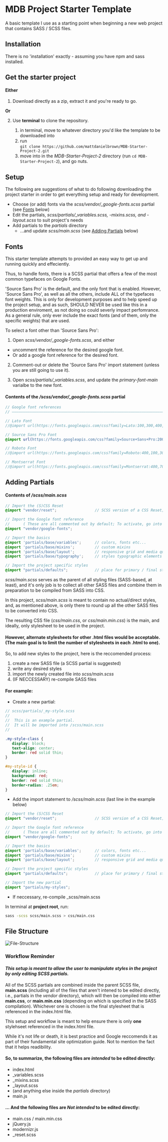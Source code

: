 MDB Project Starter Template
=========

A basic template I use as a starting point when beginning a new web project that contains SASS / SCSS files.

## Installation

There is no 'installation' exactly - assuming you have npm and sass installed.

## Get the starter project

#### Either

1. Download directly as a zip, extract it and you're ready to go.  

  **Or**

2. Use __terminal__ to clone the repository.  

    1. in terminal, move to whatever directory you'd like the template to be downloaded into  
    2. run  
            `git clone https://github.com/mattdanielbrown/MDB-Starter-Project-2.git   `   
    3. move into in the _MDB-Starter-Project-2_ directory (run `cd MDB-Starter-Project-2`), and go nuts.

## Setup

The following are suggestions of what to do following downloading the project starter in order to get everything setup and ready for development.

  * Choose (or add) fonts via the *scss/vendor/_google-fonts.scss* partial (see [Fonts](https://github.com/mattdanielbrown/MDB-Starter-Project-2/blob/master/README.md#fonts) below)
  * Edit the partials, *scss/partials/_variables.scss, -mixins.scss, and -layout.scss* to suit project's needs
  * Add partials to the *partials* directory
    * ...and update *scss/main.scss* (see [Adding Partials](https://github.com/mattdanielbrown/MDB-Starter-Project-2/blob/master/README.md#adding-partials) below)


## Fonts

This starter template attempts to provided an easy way to get up and running quickly and effeciently.

Thus, to handle fonts, there is a SCSS partial that offers a few of the most common typefaces on Google Fonts.

'Source Sans Pro' is the default, and the only font that is enabled. However, 'Source Sans Pro', as well as all the others, include ALL of the typefaces font weights. This is only for development purposes and to help speed up the project setup, and as such, SHOULD NEVER be used like this in a production enviroment, as not doing so could severly impact perfomrance. As a general rule, only ever include the exact fonts (and of them, only the specific weights) that are used.

To select a font other than 'Source Sans Pro':

  1. Open *scss/vendor/_google-fonts.scss*, and either
   * uncomment the reference for the desired google font.
   * Or add a google font reference for the desired font.
  
  2. Comment-out or delete the 'Source Sans Pro' import statement (unless you are still going to use it).
  
  3. Open *scss/partials/_variables.scss*, and update the *primary-font-main* varialbe to the new font.
  
#### Contents of the */scss/vendor/_google-fonts.scss* partial

```scss
// Google font references
// –––––––––––––––––––––––––––––––––––––––––––––––––––––––––––––––––––––––––––––––––––––––––––––

// Lato Font
//@import url(https://fonts.googleapis.com/css?family=Lato:100,300,400,700,900);

// Source Sans Pro Font
@import url(https://fonts.googleapis.com/css?family=Source+Sans+Pro:200,300,400,600,700,900);      // Default Font

// Roboto Font
//@import url(https://fonts.googleapis.com/css?family=Roboto:400,100,300,500,700,900);

// Montserrat Font
//@import url(https://fonts.googleapis.com/css?family=Montserrat:400,700);
```

## Adding Partials

#### Contents of _/scss/main.scss_
```scss
// Import the (S)CSS Reset
@import "vendor/reset";                 // SCSS version of a CSS Reset; customized version of Meyer's CSS Reset

// Import the Google font reference
//      ( These are all commented out by default; To activate, go into the file and uncomment desired font. )
@import "vendor/google-fonts";

// Import the basics
@import 'partials/base/variables';      // colors, fonts etc...
@import 'partials/base/mixins';         // custom mixins
@import 'partials/base/layout';         // responsive grid and media queries
@import 'partials/base/typography';     // styles typographic elements

// Import the project specific styles
@import "partials/defaults";            // place for primary / final styling and overrides
```

_scss/main.scss_ serves as the parent of all styling files (SASS-based, at least), and it's only job is to collect all other SASS files and combine them in preparation to be compiled from SASS into CSS.

In this project, _scss/main.scss_ is meant to contain no actual/direct styles, and, as mentioned above, is only there to round up all the other SASS files to be converted into CSS. 

The resulting CSS file (_css/main.css_, or _css/main.min.css_) is the main, and ideally, only stylesheet to be used in the project.

#### However, alternate stylesheets for other .html files would be acceptable. (The main goal is to limit the number of stylesheets in each .html to one).

So, to add new styles to the project, here is the reccomended process:

 1. create a new SASS file (a SCSS partial is suggested)
 2. write any desired styles
 3. import the newly created file into _scss/main.scss_
 4. (IF NECCESSARY) re-compile SASS files
 
 #### For example:
 
 * Create a new partial:  
 
 ```scss
 // scss/partials/_my-style.scss
 //
 //  This is an example partial.
 //  It will be imported into /scss/main.scss
 //
 
 .my-style-class {
    display: block;
    text-align: center;
    border: red solid thin;
 }
 
 #my-style-id {
    display: inline;
    background: red;
    border: red solid thin;
    border-radius: .25em;
 }
```  

 * Add the import statement to _/scss/main.scss_ (last line in the example below)
 
 ```scss
// Import the (S)CSS Reset
@import "vendor/reset";                 // SCSS version of a CSS Reset; customized version of Meyer's CSS Reset

// Import the Google font reference
//      ( These are all commented out by default; To activate, go into the file and uncomment desired font. )
@import "vendor/google-fonts";

// Import the basics
@import 'partials/base/variables';      // colors, fonts etc...
@import 'partials/base/mixins';         // custom mixins
@import 'partials/base/layout';         // responsive grid and media queries

// Import the project specific styles
@import "partials/defaults";            // place for primary / final styling and overrides

// Import the new partial
@import "partials/my-styles";
```

* If neccessary, re-compile _scss/main.scss

 In terminal at **project root**, run:
 ```bash
 sass -scss scss/main.scss > css/main.css
 ```
 

## File Structure

![File-Structure](https://raw.githubusercontent.com/mattdanielbrown/MDB-Starter-Project-2/master/img/FileStructure.png)

### Workflow Reminder

#### *This setup is meant to allow the user to manipulate styles in the project by __only__ editing SCSS partials.*

All of the SCSS partials are combined inside the parent SCSS file, **main.scss** (including all of the files that aren't intened to be edited directly, i.e., partials in the _vendor_ directory), which will then be compiled into either **main.css**, or **main.min.css** (depending on which is specified in the SASS compilation). Whichever one is chosen is the final stylesheet that is referenced in the index.html file.

This setup and workflow is meant to help ensure there is only **one** stylehseet referenced in the index.html file.

While it's not life or death, it is best practice and Google reccomends it as part of their fundamental site optimization guide. Not to mention the fact that it helps readibility.

#### So, to summarize, the following files are *__intended__* to be edited directly:

* index.html
* _variables.scss
* _mixins.scss
* _layout.scss
* (and anything else inside the _partials_ directory)
* main.js

#### ... And the following files are *__Not__* *__intended__* to be edited directly:

* main.css / main.min.css
* jQuery.js
* modernizr.js
* _reset.scss
